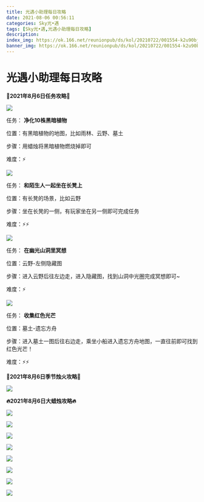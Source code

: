 ```yaml
---
title: 光遇小助理每日攻略
date: 2021-08-06 00:56:11
categories: Sky光•遇
tags: [Sky光•遇,光遇小助理每日攻略]
description: 
index_img: https://ok.166.net/reunionpub/ds/kol/20210722/001554-k2u90bj7ay.png?imageView&thumbnail=600x0&type=jpg
banner_img: https://ok.166.net/reunionpub/ds/kol/20210722/001554-k2u90bj7ay.png?imageView&thumbnail=600x0&type=jpg
---
```

# 光遇小助理每日攻略
**👑2021年8月6日任务攻略👑**

![](https://ok.166.net/reunionpub/ds/kol/20210806/003947-9umpsr0s5e.png)

任务： **净化10株黑暗植物**

位置：有黑暗植物的地图，比如雨林、云野、墓土

步骤：用蜡烛将黑暗植物燃烧掉即可

难度：⚡

![](https://ok.166.net/reunionpub/ds/kol/20210806/003514-0nzlioy93k.png)

任务： **和陌生人一起坐在长凳上**

位置：有长凳的场景，比如云野

步骤：坐在长凳的一侧，有玩家坐在另一侧即可完成任务

难度：⚡⚡

![](https://ok.166.net/reunionpub/ds/kol/20210806/003911-9m7zs2a04p.png)

任务： **在幽光山洞里冥想**

位置：云野-左侧隐藏图

步骤：进入云野后往左边走，进入隐藏图，找到山洞中光圈完成冥想即可~

难度：⚡

![](https://ok.166.net/reunionpub/ds/kol/20210806/003827-ypesh3cm7d.png)

任务： **收集红色光芒**

位置：墓土-遗忘方舟

步骤：进入墓土一图后往右边走，乘坐小船进入遗忘方舟地图，一直往前即可找到红色光芒！

难度：⚡⚡

 **🌹2021年8月6日季节烛火攻略🌹**

![](https://ok.166.net/reunionpub/ds/kol/20210806/004015-8qomwe6b5s.png)

  

 **🔥2021年8月6日大蜡烛攻略🔥**

![](https://ok.166.net/reunionpub/ds/kol/20210806/004051-7jaf42sbn1.png)

![](https://ok.166.net/reunionpub/ds/kol/20210806/004049-hto2wn7qil.png)

![](https://ok.166.net/reunionpub/ds/kol/20210806/004041-7d9qnayloz.png)

![](https://ok.166.net/reunionpub/ds/kol/20210806/004037-muswd6znsy.png)

![](https://ok.166.net/reunionpub/ds/kol/20210806/004057-gypi0u3saq.png)

![](https://ok.166.net/reunionpub/ds/kol/20210806/004110-49pgv2u7se.png)

![](https://ok.166.net/reunionpub/ds/kol/20210806/004111-0gqovazkr2.png)

![](https://ok.166.net/reunionpub/ds/kol/20210806/004119-s1d0zcp6h3.png)

